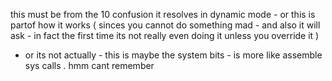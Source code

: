 this must be from the 10 confusion it resolves in dynamic mode - or this is partof how it works ( sinces you cannot do something mad - and also it will ask - in fact the first time its not really even doing it unless you override it ) 
- or its not actually - this is maybe the system bits - is more like assemble sys calls . hmm cant remember
